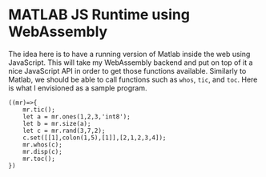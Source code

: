 # MATLAB JS Runtime using WebAssembly

The idea here is to have a running version of Matlab inside the web using JavaScript. This will take my 
WebAssembly backend and put on top of it a nice JavaScript API in order to get those functions available. Similarly to Matlab, we should be able to call functions such as `whos`, `tic`, and `toc`.
Here is what I envisioned as a sample program.
```
((mr)=>{
    mr.tic();
    let a = mr.ones(1,2,3,'int8');
    let b = mr.size(a);
    let c = mr.rand(3,7,2);
    c.set([[1],colon(1,5),[1]],[2,1,2,3,4]);
    mr.whos(c);
    mr.disp(c);
    mr.toc();
})

```
